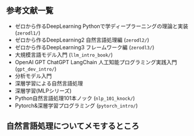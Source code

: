 ## 参考文献一覧
- ゼロから作るDeepLearning Pythonで学ディープラーニングの理論と実装 (`zerodl1/`)
- ゼロから作るDeepLearning2 自然言語処理編 (`zerodl2/`)
- ゼロから作るDeepLearning3 フレームワーク編 (`zerodl3/`)
- 大規模言語モデル入門 (`llm_intro_book/`)
- OpenAI GPT ChatGPT LangChain 人工知能プログラミング実践入門 (`gpt_dev_intro/`)
- 分析モデル入門
- 深層学習による自然言語処理
- 深層学習(MLPシリーズ)
- Python自然言語処理101本ノック (`nlp_101_knock/`)
- Pytorch&深層学習プログラミング (`pytorch_intro/`)


## 自然言語処理についてメモするところ

